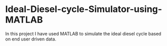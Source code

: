 # Ideal-Diesel-cycle-Simulator-using-MATLAB
In this project I have used MATLAB to simulate the ideal diesel cycle based on end user driven data.
